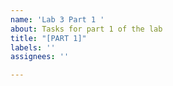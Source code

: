 ```yaml
---
name: 'Lab 3 Part 1 '
about: Tasks for part 1 of the lab
title: "[PART 1]"
labels: ''
assignees: ''

---
```



